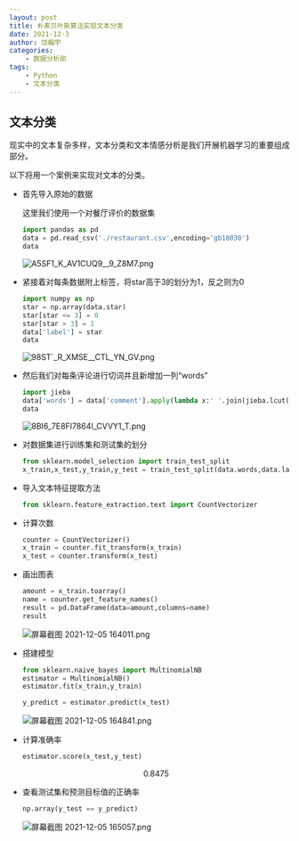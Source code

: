 ```yaml
---
layout: post
title: 朴素贝叶斯算法实现文本分类
date: 2021-12-3
author: 饶翰宇
categories:
    - 数据分析部
tags:
    - Python	
    - 文本分类
---
```


## 文本分类

现实中的文本复杂多样，文本分类和文本情感分析是我们开展机器学习的重要组成部分。

以下将用一个案例来实现对文本的分类。

- 首先导入原始的数据

  这里我们使用一个对餐厅评价的数据集

  ```python
  import pandas as pd
  data = pd.read_csv('./restaurant.csv',encoding='gb18030')
  data
  ```

  ![A5SF1_K_AV1CUQ9__9_Z8M7.png](https://s2.loli.net/2021/12/04/1cTFRozlOeU2W7I.png)

- 紧接着对每条数据附上标签，将star高于3的划分为1，反之则为0

  ```python
  import numpy as np
  star = np.array(data.star)
  star[star <= 3] = 0
  star[star > 3] = 1
  data['label'] = star
  data
  ```

  ![98ST`_R_XMSE__CTL_YN_GV.png](https://s2.loli.net/2021/12/04/RlbGJV6ZQmYShsa.png)

- 然后我们对每条评论进行切词并且新增加一列“words”

  ```python
  import jieba
  data['words'] = data['comment'].apply(lambda x:' '.join(jieba.lcut(x,cut_all=True)))
  data
  ```

  ![8BI6_7E8FI7864I_CVVY1_T.png](https://s2.loli.net/2021/12/04/Z8QMfj7LEolWqrX.png)

- 对数据集进行训练集和测试集的划分

  ```python
  from sklearn.model_selection import train_test_split
  x_train,x_test,y_train,y_test = train_test_split(data.words,data.label,test_size=0.2,random_state=42)
  ```

- 导入文本特征提取方法

  ```python
  from sklearn.feature_extraction.text import CountVectorizer
  ```

- 计算次数

  ```python
  counter = CountVectorizer()
  x_train = counter.fit_transform(x_train)
  x_test = counter.transform(x_test)
  ```

- 画出图表

  ```python
  amount = x_train.toarray()
  name = counter.get_feature_names()
  result = pd.DataFrame(data=amount,columns=name)
  result
  ```

  ![屏幕截图 2021-12-05 164011.png](https://s2.loli.net/2021/12/05/ABOXHVwYGRyFZhM.png)

- 搭建模型

  ```python
  from sklearn.naive_bayes import MultinomialNB
  estimator = MultinomialNB()
  estimator.fit(x_train,y_train)
  ```

  ```python
  y_predict = estimator.predict(x_test)
  ```

  ![屏幕截图 2021-12-05 164841.png](https://s2.loli.net/2021/12/05/gsTkdQZNf3vCY6o.png)

- 计算准确率

  ```python
  estimator.score(x_test,y_test)
  ```

  $$
  0.8475
  $$

   

- 查看测试集和预测目标值的正确率

  ```python
  np.array(y_test == y_predict)
  ```

  ![屏幕截图 2021-12-05 165057.png](https://s2.loli.net/2021/12/05/DWs2x9eSQcEFirm.png)

